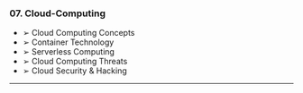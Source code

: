 ### 07. Cloud-Computing
  * ➢ Cloud Computing Concepts
  * ➢ Container Technology
  * ➢ Serverless Computing
  * ➢ Cloud Computing Threats
  * ➢ Cloud Security & Hacking

****
